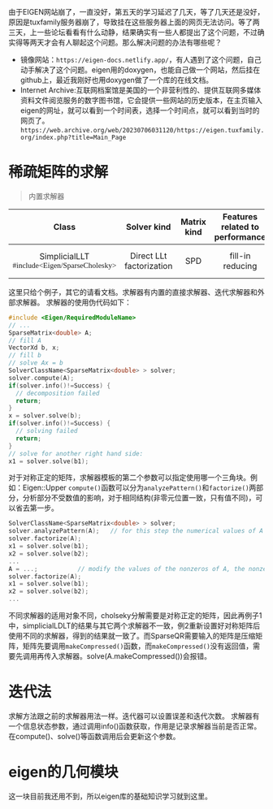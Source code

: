 由于EIGEN网站崩了，一直没好，第五天的学习延迟了几天，等了几天还是没好，原因是tuxfamily服务器崩了，导致挂在这些服务器上面的网页无法访问。等了两三天，上一些论坛看看有什么动静，结果确实有一些人都提出了这个问题，不过确实得等两天才会有人聊起这个问题。那么解决问题的办法有哪些呢？
- 镜像网站：`https://eigen-docs.netlify.app/`，有人遇到了这个问题，自己动手解决了这个问题。eigen用的doxygen，也能自己做一个网站，然后挂在github上，最近我刚好也用doxygen做了一个库的在线文档。
- Internet Archive:互联网档案馆是美国的一个非营利性的、提供互联网多媒体资料文件阅览服务的数字图书馆，它会提供一些网站的历史版本，在主页输入eigen的网址，就可以看到一个时间表，选择一个时间点，就可以看到当时的网页了。`https://web.archive.org/web/20230706031120/https://eigen.tuxfamily.org/index.php?title=Main_Page`
# 稀疏矩阵的求解
> 内置求解器  

|Class|Solver kind|Matrix kind|Features related to performance|Notes|
| :----: | :----: | :----: | :----: | :----: |
|SimplicialLLT<br><span style="font-family: Times New Roman; font-size: 15px;">#include<Eigen/SparseCholesky></span> </br>|Direct LLt factorization|SPD|fill-in reducing| SimplicialLLT is often peferable|
这里只给个例子，其它的请看文档。求解器有内置的直接求解器、迭代求解器和外部求解器。
求解器的使用伪代码如下：
```cpp
#include <Eigen/RequiredModuleName>
// ...
SparseMatrix<double> A;
// fill A
VectorXd b, x;
// fill b
// solve Ax = b
SolverClassName<SparseMatrix<double> > solver;
solver.compute(A);
if(solver.info()!=Success) {
  // decomposition failed
  return;
}
x = solver.solve(b);
if(solver.info()!=Success) {
  // solving failed
  return;
}
// solve for another right hand side:
x1 = solver.solve(b1);
```
对于对称正定的矩阵，求解器模板的第二个参数可以指定使用哪一个三角块。例如：Eigen::Upper
`compute()`函数可以分为`analyzePattern()`和`factorize()`两部分，分析部分不受数值的影响，对于相同结构(非零元位置一致，只有值不同)，可以省去第一步。
```cpp
SolverClassName<SparseMatrix<double> > solver;
solver.analyzePattern(A);   // for this step the numerical values of A are not used
solver.factorize(A);
x1 = solver.solve(b1);
x2 = solver.solve(b2);
...
A = ...;           // modify the values of the nonzeros of A, the nonzeros pattern must stay unchanged
solver.factorize(A);
x1 = solver.solve(b1);
x2 = solver.solve(b2);
...
```
不同求解器的适用对象不同，cholseky分解需要是对称正定的矩阵，因此再例子1中，simplicialLDLT的结果与其它两个求解器不一致，例2重新设置好对称矩阵后使用不同的求解器，得到的结果就一致了。而SparseQR需要输入的矩阵是压缩矩阵，矩阵先要调用`makeCompressed()`函数，而`makeCompressed()`没有返回值，需要先调用再传入求解器。solve(A.makeCompressed())会报错。
# 迭代法
求解方法跟之前的求解器用法一样。迭代器可以设置误差和迭代次数。
求解器有一个信息状态参数，通过调用info()函数获取，作用是记录求解器当前是否正常。在compute()、solve()等函数调用后会更新这个参数。
# eigen的几何模块
这一块目前我还用不到，所以eigen库的基础知识学习就到这里。